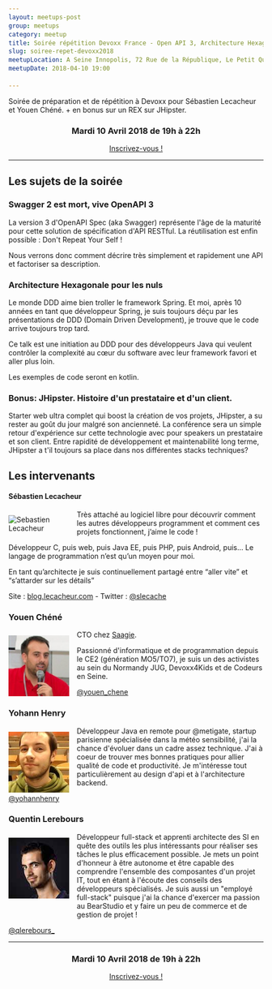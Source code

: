 ```yaml
---
layout: meetups-post
group: meetups
category: meetup
title: Soirée répétition Devoxx France - Open API 3, Architecture Hexagonale et bonus REX JHipster
slug: soiree-repet-devoxx2018
meetupLocation: A Seine Innopolis, 72 Rue de la République, Le Petit Quevilly
meetupDate: 2018-04-10 19:00

---
```

Soirée de préparation et de répétition à Devoxx pour Sébastien Lecacheur et Youen Chéné. + en bonus sur un REX sur JHipster.

<div style="text-align: center;">
  <h3>Mardi 10 Avril 2018 de 19h à 22h</h3>
  <p>
    <a class="button" target="_blank" href="http://meetu.ps/e/F3WzV/typwJ/f">
      Inscrivez-vous !
    </a>
  </p>
</div>

----

## Les sujets de la soirée

### Swagger 2 est mort, vive OpenAPI 3
La version 3 d'OpenAPI Spec (aka Swagger) représente l'âge de la maturité pour cette solution de spécification d'API RESTful. La réutilisation est enfin possible : Don't Repeat Your Self !

Nous verrons donc comment décrire très simplement et rapidement une API et factoriser sa description.

### Architecture Hexagonale pour les nuls
Le monde DDD aime bien troller le framework Spring. Et moi, après 10 années en tant que développeur Spring, je suis toujours déçu par les présentations de DDD (Domain Driven Development), je trouve que le code arrive toujours trop tard.

Ce talk est une initiation au DDD pour des développeurs Java qui veulent contrôler la complexité au cœur du software avec leur framework favori et aller plus loin.

Les exemples de code seront en kotlin.

### Bonus: JHipster. Histoire d'un prestataire et d'un client.
Starter web ultra complet qui boost la création de vos projets, JHipster, a su rester au goût du jour malgré son ancienneté.
La conférence sera un simple retour d'expérience sur cette technologie avec pour speakers un prestataire et son client.
Entre rapidité de développement et maintenabilité long terme, JHipster a t'il toujours sa place dans nos différentes stacks techniques?

## Les intervenants

#### Sébastien Lecacheur


<img src="https://pbs.twimg.com/profile_images/722358213836992512/nfBoZl5a_200x200.jpg" alt="Sebastien Lecacheur" width="120" style="float: left; margin: 10px 15px 0px 0px;"/>

Très attaché au logiciel libre pour découvrir comment les autres développeurs programment et comment ces projets fonctionnent, j’aime le code !

Développeur C, puis web, puis Java EE, puis PHP, puis Android, puis… Le langage de programmation n’est qu’un moyen pour moi.

En tant qu’architecte je suis continuellement partagé entre “aller vite” et “s’attarder sur les détails”

Site : [blog.lecacheur.com](http://blog.lecacheur.com/) - Twitter : [@slecache](https://twitter.com/slecache)

### Youen Chéné

<img src="/images/legacy/orga-youen.jpg" alt="Youen Chéné" width="120" style="float: left; margin: 10px 15px 0px 0px;"/>

<p style="overflow: auto;">
CTO chez <a href="http://www.saagie.com" target="_blank">Saagie</a>.

Passionné d'informatique et de programmation depuis le CE2 (génération MO5/TO7), je suis un des activistes au sein du Normandy JUG, Devoxx4Kids et de Codeurs en Seine.
</p>

<a href="https://twitter.com/youen_chene">@youen_chene</a>

### Yohann Henry

<img src="/images/meetups/speakers/yohannhenry.jpg" alt="Yohann Henry" width="120" style="float: left; margin: 10px 15px 0px 0px;"/>

<p style="overflow: auto;">
Développeur Java en remote pour @metigate, startup parisienne spécialisée dans la météo sensibilité, j'ai la chance d'évoluer dans un cadre assez technique.
J'ai à coeur de trouver mes bonnes pratiques pour allier qualité de code et productivité.
Je m'intéresse tout particulièrement au design d'api et à l'architecture backend.
</p>

<a href="https://twitter.com/yohannhenry">@yohannhenry</a>

### Quentin Lerebours

<img src="/images/meetups/speakers/quentinlerebours.jpg" alt="Quentin Lerebours" width="120" style="float: left; margin: 10px 15px 0px 0px;"/>

<p style="overflow: auto;">Développeur full-stack et apprenti architecte des SI en quête des outils les plus intéressants pour réaliser ses tâches le plus efficacement possible. Je mets un point d'honneur à être autonome et être capable des comprendre l'ensemble des composantes d'un projet IT, tout en étant à l'écoute des conseils des développeurs spécialisés. Je suis aussi un "employé full-stack" puisque j'ai la chance d'exercer ma passion au BearStudio et y faire un peu de commerce et de gestion de projet !
</p>

<a href="https://twitter.com/qlerebours_">@qlerebours_</a>

----

<div style="text-align: center;">
  <h3>Mardi 10 Avril 2018 de 19h à 22h</h3>
    <p>
      <a class="button" target="_blank" href="http://meetu.ps/e/F3WzV/typwJ/f">
        Inscrivez-vous !
      </a>
    </p>  
</div>

